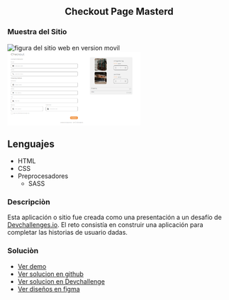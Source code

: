 <main>
<section align="center">
    <h1 align="center"> Checkout Page Masterd </h1>
</section>
<section >
    <section>
        <h1 > Muestra del Sitio </h1>
    </section>
    <section >
         <img align="center" width="300px" heigth="300px" src="./src/img/movil.png" alt="figura del sitio web en version movil">
         <img align="center"  width="300px" heigth="300px" src="./src/img/escritorio.png" alt="figura del sitio web en version escritorio">
    <section>
   
</section>
<section >
    <section>
        <h2> Lenguajes </h2>
    </section>
    <nav>
        <ul>
            <li>HTML</li>
            <li>CSS</li>
            <li>
                Preprocesadores
                <ul>
                    <li>SASS</li>
                </ul>
            </li>
        </ul>
    </nav>
</section>
<section >
    <h3> Descripciòn </h3>
    <p>
        Esta aplicación o sitio fue creada como una presentación a un desafío de <a href="http://devchallenges.io" target="_blank">Devchallenges.io</a>. El reto consistía en construir una aplicación para completar las historias de usuario dadas.
    </p>
</section>
<section >
    <h3> Soluciòn </h3>
    <nav>
    <ul>
        <li><a href="https://piguavejc-checkout-page-master.onrender.com/"> Ver demo </a></li>
        <li><a href="https://github.com/jean-carlos-19/checkout-page-master"> Ver solucion en github </a></li>
        <li><a href="https://devchallenges.io/solutions/iq8rFie9S0WyF7tllKEs"> Ver solucion en Devchallenge </a></li>
        <li><a href="https://www.figma.com/proto/4B0x88GhiZvgVlcQPSQ73D/checkout-page-challenge?node-id=0%3A1&scaling=min-zoom&page-id=0%3A1"> Ver diseños en figma </a></li>
    </ul>
</nav>
</section>

</main>
